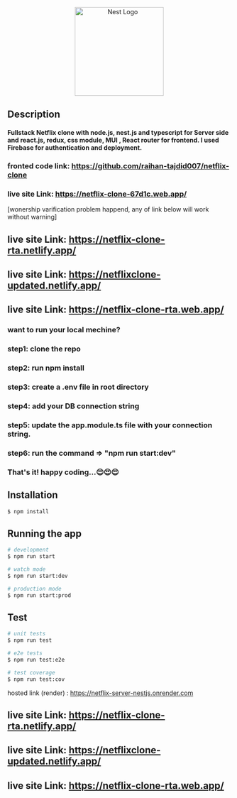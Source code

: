 <p align="center">
  <a href="http://nestjs.com/" target="blank"><img src="https://nestjs.com/img/logo-small.svg" width="200" alt="Nest Logo" /></a>
</p>

[circleci-image]: https://img.shields.io/circleci/build/github/nestjs/nest/master?token=abc123def456
[circleci-url]: https://circleci.com/gh/nestjs/nest
 

## Description


  #### Fullstack Netflix clone with  node.js, nest.js and typescript for Server side and react.js, redux, css module, MUI , React router for frontend. I used Firebase for authentication and deployment.

  ### fronted code link: https://github.com/raihan-tajdid007/netflix-clone

  ### live site Link: https://netflix-clone-67d1c.web.app/
[wonership varification problem happend, any of link below will work without warning]
## live site Link: https://netflix-clone-rta.netlify.app/
## live site Link: https://netflixclone-updated.netlify.app/
## live site Link: https://netflix-clone-rta.web.app/


### want to run your local mechine?
### step1: clone the repo
### step2: run npm install
### step3: create a .env file in root directory
### step4:  add your DB connection string 
### step5: update the app.module.ts file with your connection string.
### step6: run the command => "npm run start:dev"
### That's it! happy coding...😍😍😍


## Installation

```bash
$ npm install
```

## Running the app

```bash
# development
$ npm run start

# watch mode
$ npm run start:dev

# production mode
$ npm run start:prod
```

## Test

```bash
# unit tests
$ npm run test

# e2e tests
$ npm run test:e2e

# test coverage
$ npm run test:cov
```

hosted link (render) : https://netflix-server-nestjs.onrender.com
## live site Link: https://netflix-clone-rta.netlify.app/
## live site Link: https://netflixclone-updated.netlify.app/
## live site Link: https://netflix-clone-rta.web.app/
